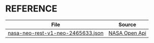 REFERENCE
=========

| File | Source       |
| ---|--------------|
|[nasa-neo-rest-v1-neo-2465633.json](/json-samples/nasa-neo-rest-v1-neo-2465633.json) | [NASA Open Api](https://api.nasa.gov/neo/rest/v1/neo/2465633?api_key=DEMO_KEY) |

